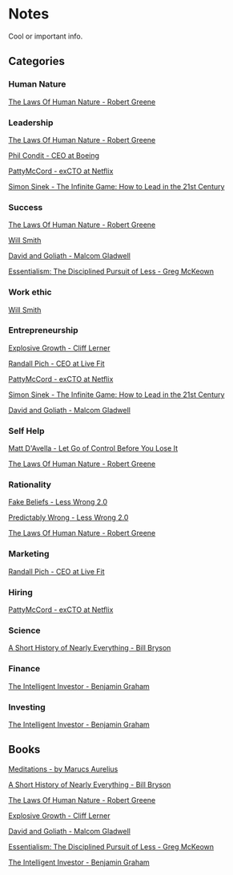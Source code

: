# Notes
Cool or important info.

## Categories 

### Human Nature

[The Laws Of Human Nature - Robert Greene](Books/TheLawsOfHumanNature-RG.md)

### Leadership

[The Laws Of Human Nature - Robert Greene](Books/TheLawsOfHumanNature-RG.md)

[Phil Condit - CEO at Boeing](People/PhilCondit(CEO-Boeing).md)

[PattyMcCord - exCTO at Netflix](People/PattyMcCord(CTO-Netflix).md)

[Simon Sinek - The Infinite Game: How to Lead in the 21st Century](People/SimonSinek.md)

### Success

[The Laws Of Human Nature - Robert Greene](Books/TheLawsOfHumanNature-RG.md)

[Will Smith](People/WillSmith.md)

[David and Goliath - Malcom Gladwell](Books/DavidAndGoliath-MG.md)

[Essentialism: The Disciplined Pursuit of Less - Greg McKeown](Books/Essentialism-GM.md)

### Work ethic

[Will Smith](People/WillSmith.md)

### Entrepreneurship

[Explosive Growth - Cliff Lerner](Books/ExplosiveGrowth-CL.md)

[Randall Pich - CEO at Live Fit](People/RandallPich(CEO-LiveFit).md)

[PattyMcCord - exCTO at Netflix](People/PattyMcCord(CTO-Netflix).md)

[Simon Sinek - The Infinite Game: How to Lead in the 21st Century](People/SimonSinek.md)

[David and Goliath - Malcom Gladwell](Books/DavidAndGoliath-MG.md)

### Self Help

[Matt D'Avella - Let Go of Control Before You Lose It](YouTube/Matt-D'Avella.md)

[The Laws Of Human Nature - Robert Greene](Books/TheLawsOfHumanNature-RG.md)

### Rationality

[Fake Beliefs - Less Wrong 2.0](Rationality/LW2-Fake-Beliefs.md)

[Predictably Wrong - Less Wrong 2.0](Rationality/LW2-Predictably-Wrong.md)

[The Laws Of Human Nature - Robert Greene](Books/TheLawsOfHumanNature-RG.md)

### Marketing

[Randall Pich - CEO at Live Fit](People/RandallPich(CEO-LiveFit).md)

### Hiring

[PattyMcCord - exCTO at Netflix](People/PattyMcCord(CTO-Netflix).md)

### Science
[A Short History of Nearly Everything - Bill Bryson](Books/AShortHistoryOfNearlyEverything-BB.md)

### Finance
[The Intelligent Investor - Benjamin Graham](Books/TheIntelligentInvestor-BG.md)

### Investing
[The Intelligent Investor - Benjamin Graham](Books/TheIntelligentInvestor-BG.md)

## Books
[Meditations - by Marucs Aurelius](Books/Meditations-MA.md)

[A Short History of Nearly Everything - Bill Bryson](Books/AShortHistoryOfNearlyEverything-BB.md)

[The Laws Of Human Nature - Robert Greene](Books/TheLawsOfHumanNature-RG.md)

[Explosive Growth - Cliff Lerner](Books/ExplosiveGrowth-CL.md)

[David and Goliath - Malcom Gladwell](Books/DavidAndGoliath-MG.md)

[Essentialism: The Disciplined Pursuit of Less - Greg McKeown](Books/Essentialism-GM.md)

[The Intelligent Investor - Benjamin Graham](Books/TheIntelligentInvestor-BG.md)

